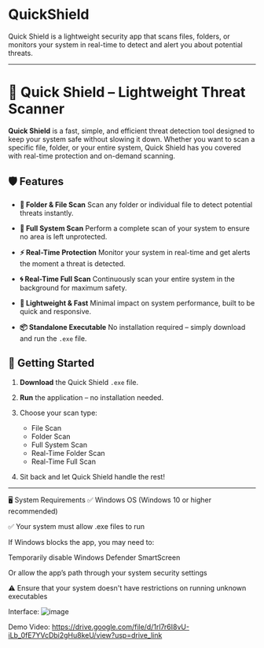 # QuickShield

Quick Shield is a lightweight security app that scans files, folders, or monitors your system in real-time to detect and alert you about potential threats.

---

# 🔰 Quick Shield – Lightweight Threat Scanner

**Quick Shield** is a fast, simple, and efficient threat detection tool designed to keep your system safe without slowing it down. Whether you want to scan a specific file, folder, or your entire system, Quick Shield has you covered with real-time protection and on-demand scanning.

## 🛡 Features

* **📁 Folder & File Scan**
  Scan any folder or individual file to detect potential threats instantly.

* **🧪 Full System Scan**
  Perform a complete scan of your system to ensure no area is left unprotected.

* **⚡ Real-Time Protection**
  Monitor your system in real-time and get alerts the moment a threat is detected.

* **🌀 Real-Time Full Scan**
  Continuously scan your entire system in the background for maximum safety.

* **💾 Lightweight & Fast**
  Minimal impact on system performance, built to be quick and responsive.

* **📦 Standalone Executable**
  No installation required – simply download and run the `.exe` file.

## 🚀 Getting Started

1. **Download** the Quick Shield `.exe` file.
2. **Run** the application – no installation needed.
3. Choose your scan type:

   * File Scan
   * Folder Scan
   * Full System Scan
   * Real-Time Folder Scan
   * Real-Time Full Scan
     
4. Sit back and let Quick Shield handle the rest!

---
🖥 System Requirements
✅ Windows OS (Windows 10 or higher recommended)

✅ Your system must allow .exe files to run

If Windows blocks the app, you may need to:

Temporarily disable Windows Defender SmartScreen

Or allow the app’s path through your system security settings

⚠ Ensure that your system doesn't have restrictions on running unknown executables

Interface:
![image](https://github.com/user-attachments/assets/2b7c93e3-aa93-4ac5-9e14-f267ecbd93bd)

Demo Video: https://drive.google.com/file/d/1rl7r6I8vU-iLb_0fE7YVcDbi2gHu8keU/view?usp=drive_link
